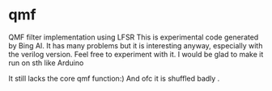 # qmf
QMF filter implementation using LFSR
This is experimental code generated by Bing AI.
It has many problems but it is interesting anyway, especially with the verilog version. 
Feel free to experiment with it. 
I would be glad to make it run on sth like Arduino

It still lacks the core qmf function:)
And ofc it is shuffled badly .

